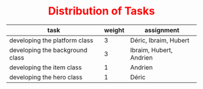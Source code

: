 #  <span style="color:red"> <center> Distribution of Tasks </center> </span>

| task                            | weight | assignment              |
|---------------------------------|--------|-------------------------|
| developing the platform class   | 3      | Déric, Ibraim, Hubert   |
| developing the background class | 3      | Ibraim, Hubert, Andrien |
| developing the item class       | 1      | Andrien                 |
| developing the hero class       | 1      | Déric                   |